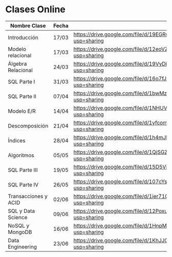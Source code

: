 # Clases Online

| Nombre Clase | Fecha | Link |
|--------------|-------|------|
| Introducción                   | 17/03 | https://drive.google.com/file/d/19EGRsL2dAzkqLxLp-uKpp32ldSBHqNMa/view?usp=sharing |
| Modelo relacional              | 17/03 | https://drive.google.com/file/d/12eoVZLMfymlnYEPr66p38DHDJFJovLPF/view?usp=sharing |
| Álgebra Relacional             | 24/03 | https://drive.google.com/file/d/19VyDiwOOH6vR3OlQSgwVy0sMIRw-tLX0/view?usp=sharing |
| SQL Parte I                    | 31/03 | https://drive.google.com/file/d/16o7fJqiv2Tjalqi3MbFRne7Z1mvBcl75/view?usp=sharing |
| SQL Parte II                   | 07/04 | https://drive.google.com/file/d/1bwMzYllyHUkGDruwcMNK1PoFjGFgDooj/view?usp=sharing |
| Modelo E/R                     | 14/04 | https://drive.google.com/file/d/1NHUVfo-39azIzx1OwckiXq6Su-QklZg9/view?usp=sharing |
| Descomposición                 | 21/04 | https://drive.google.com/file/d/1yfcomi_WTrVwbI7e1ewYzS5fkHV4F-ms/view?usp=sharing |
| Índices                        | 28/04 | https://drive.google.com/file/d/1h4mJLypqL5pZFancX5hA3PLoupMYjGlq/view?usp=sharing |
| Algoritmos                     | 05/05 | https://drive.google.com/file/d/1QjSGZ-xL7nbb59EJOPNjEAZEi7CzqlHT/view?usp=sharing |
| SQL Parte III                  | 19/05 | https://drive.google.com/file/d/15D5ViV80zoOpaxP_fQEALIpPcNR14E0m/view?usp=sharing |
| SQL Parte IV                   | 26/05 | https://drive.google.com/file/d/107cYsEixx9_5dW358d74VIwjMEwcAb3e/view?usp=sharing |
| Transacciones y ACID           | 02/06 | https://drive.google.com/file/d/1ier71Qa5eQyz1x-gupweEWiPURonwXfk/view?usp=sharing |
| SQL y Data Science             | 09/06 | https://drive.google.com/file/d/12PoxuwWVIjFejlkvsj1INXOXM7na6G_G/view?usp=sharing |
| NoSQL y MongoDB                | 16/06 | https://drive.google.com/file/d/1HnpMSGFVk73pwmgUOEtt37L9qQA2xWTN/view?usp=sharing |
| Data Engineering               | 23/06 | https://drive.google.com/file/d/1KhJJCv-o5cyBVL2CFgnfhabuX9qOEDKK/view?usp=sharing |

